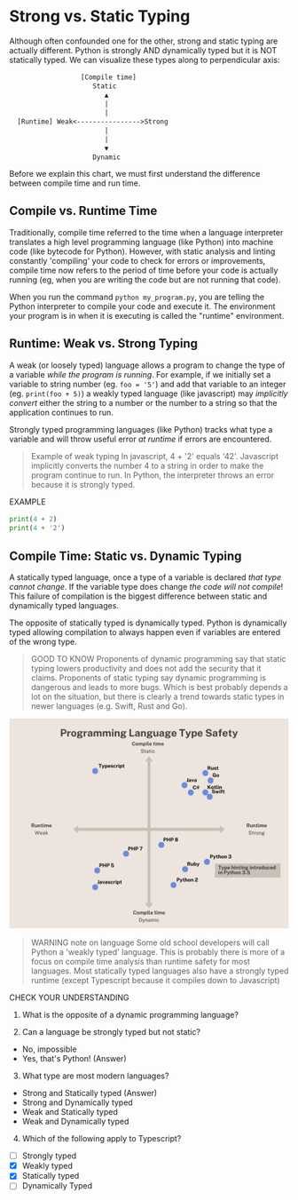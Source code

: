 # Strong vs. Static Typing

Although often confounded one for the other, strong and static typing are actually different. Python is strongly AND dynamically typed but it is NOT statically typed. We can visualize these types along to perpendicular axis:

```
                  [Compile time]
                     Static
                        ▲
                        |
                        |                   
  [Runtime] Weak<---------------->Strong 
                        |
                        |
                        ▼
                     Dynamic
```

Before we explain this chart, we must first understand the difference between compile time and run time.

## Compile vs. Runtime Time

Traditionally, compile time referred to the time when a language interpreter translates a high level programming language (like Python) into machine code (like bytecode for Python). However, with static analysis and linting constantly 'compiling' your code to check for errors or improvements, compile time now refers to the period of time before your code is actually running (eg, when you are writing the code but are not running that code).

When you run the command `python my_program.py`, you are telling the Python interpreter to compile your code and execute it. The environment your program is in when it is executing is called the "runtime" environment. 

## Runtime: Weak vs. Strong Typing

A weak (or loosely typed) language allows a program to change the type of a variable *while the program is running*. For example, if we initially set a variable to string number (eg. `foo = '5'`) and add that variable to an integer (eg. `print(foo + 5)`) a weakly typed language (like javascript) may *implicitly convert* either the string to a number or the number to a string so that the application continues to run. 

Strongly typed programming languages (like Python) tracks what type a variable and will throw useful error *at runtime* if errors are encountered.

> Example of weak typing
> In javascript, 4 + '2' equals '42'. Javascript implicitly converts the number 4 to a string in order to make the program continue to run.
> In Python, the interpreter throws an error because it is strongly typed. 

EXAMPLE
```py
print(4 + 2)
print(4 + '2')

```


## Compile Time: Static vs. Dynamic Typing

A statically typed language, once a type of a variable is declared *that type cannot change*. If the variable type does change *the code will not compile*! This failure of compilation is the biggest difference between static and dynamically typed languages. 

The opposite of statically typed is dynamically typed. Python is dynamically typed allowing compilation to always happen even if variables are entered of the wrong type.

> GOOD TO KNOW
> Proponents of dynamic programming say that static typing lowers productivity and does not add the security that it claims. Proponents of static typing say dynamic programming is dangerous and leads to more bugs. Which is best probably depends a lot on the situation, but there is clearly a trend towards static types in newer languages (e.g. Swift, Rust and Go). 

![graph of programming languages and type safety](/images/Programming_Language_Type_Safety.png)

> WARNING note on language 
> Some old school developers will call Python a 'weakly typed' language. This is probably there is more of a focus on compile time analysis than runtime safety for most languages. Most statically typed languages also have a strongly typed runtime (except Typescript because it compiles down to Javascript)

CHECK YOUR UNDERSTANDING

1. What is the opposite of a dynamic programming language?

2. Can a language be strongly typed but not static?
- No, impossible
- Yes, that's Python! (Answer)

3. What type are most modern languages?
- Strong and Statically typed (Answer)
- Strong and Dynamically typed
- Weak and Statically typed
- Weak and Dynamically typed

4. Which of the following apply to Typescript?
- [ ] Strongly typed 
- [x] Weakly typed
- [x] Statically typed
- [ ] Dynamically Typed  
